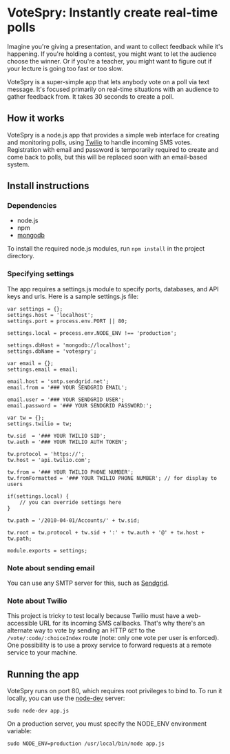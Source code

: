 VoteSpry: Instantly create real-time polls
==========================================

Imagine you're giving a presentation, and want to collect feedback while it's
happening. If you're holding a contest, you might want to let the audience
choose the winner. Or if you're a teacher, you might want to figure out if your
lecture is going too fast or too slow.

VoteSpry is a super-simple app that lets anybody vote on a poll via text
message. It's focused primarily on real-time situations with an audience to
gather feedback from. It takes 30 seconds to create a poll.

How it works
------------

VoteSpry is a node.js app that provides a simple web interface for creating and
monitoring polls, using [Twilio](http://twilio.com) to handle incoming SMS
votes. Registration with email and password is temporarily required to create
and come back to polls, but this will be replaced soon with an email-based
system.

Install instructions
--------------------

### Dependencies

* node.js
* npm
* [mongodb](http://mongodb.org)

To install the required node.js modules, run `npm install` in the project
directory.

### Specifying settings

The app requires a settings.js module to specify ports, databases, and API keys
and urls. Here is a sample settings.js file:

    var settings = {};
    settings.host = 'localhost';
    settings.port = process.env.PORT || 80;
    
    settings.local = process.env.NODE_ENV !== 'production';
    
    settings.dbHost = 'mongodb://localhost';
    settings.dbName = 'votespry';
    
    var email = {};
    settings.email = email;
    
    email.host = 'smtp.sendgrid.net';
    email.from = '### YOUR SENDGRID EMAIL';
    
    email.user = '### YOUR SENDGRID USER';
    email.password = '### YOUR SENDGRID PASSWORD:';
    
    var tw = {};
    settings.twilio = tw;
    
    tw.sid  = '### YOUR TWILIO SID';
    tw.auth = '### YOUR TWILIO AUTH TOKEN';
    
    tw.protocol = 'https://';
    tw.host = 'api.twilio.com';
    
    tw.from = '### YOUR TWILIO PHONE NUMBER';
    tw.fromFormatted = '### YOUR TWILIO PHONE NUMBER'; // for display to users
    
    if(settings.local) {
        // you can override settings here
    }
    
    tw.path = '/2010-04-01/Accounts/' + tw.sid;
    
    tw.root = tw.protocol + tw.sid + ':' + tw.auth + '@' + tw.host + tw.path;
    
    module.exports = settings;

### Note about sending email

You can use any SMTP server for this, such as [Sendgrid](http://sengrid.com).

### Note about Twilio

This project is tricky to test locally because Twilio must have a web-accessible
URL for its incoming SMS callbacks. That's why there's an alternate way to vote
by sending an HTTP `GET` to the `/vote/:code/:choiceIndex` route (note: only one
vote per user is enforced). One possibility is to use a proxy service to forward
requests at a remote service to your machine.


Running the app
---------------

VoteSpry runs on port 80, which requires root privileges to bind to. To run it
locally, you can use the [node-dev](https://github.com/fgnass/node-dev) server:

    sudo node-dev app.js

On a production server, you must specify the NODE\_ENV environment variable:

    sudo NODE_ENV=production /usr/local/bin/node app.js

